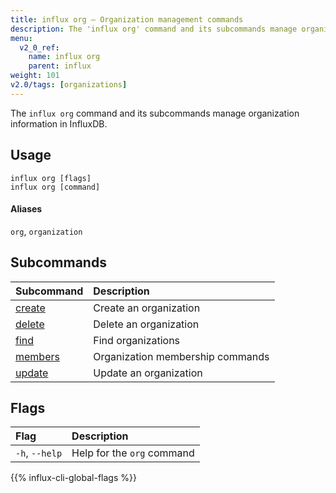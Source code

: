 ```yaml
---
title: influx org – Organization management commands
description: The 'influx org' command and its subcommands manage organization information in InfluxDB.
menu:
  v2_0_ref:
    name: influx org
    parent: influx
weight: 101
v2.0/tags: [organizations]
---
```


The `influx org` command and its subcommands manage organization information in InfluxDB.

## Usage
```
influx org [flags]
influx org [command]
```

#### Aliases
`org`, `organization`

## Subcommands
| Subcommand                                        | Description                      |
|:----------                                        |:-----------                      |
| [create](/v2.0/reference/cli/influx/org/create)   | Create an organization           |
| [delete](/v2.0/reference/cli/influx/org/delete)   | Delete an organization           |
| [find](/v2.0/reference/cli/influx/org/find)       | Find organizations               |
| [members](/v2.0/reference/cli/influx/org/members) | Organization membership commands |
| [update](/v2.0/reference/cli/influx/org/update)   | Update an organization           |

## Flags
| Flag           | Description                |
|:----           |:-----------                |
| `-h`, `--help` | Help for the `org` command |

{{% influx-cli-global-flags %}}
